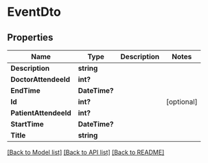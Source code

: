 # EventDto
## Properties

Name | Type | Description | Notes
------------ | ------------- | ------------- | -------------
**Description** | **string** |  | 
**DoctorAttendeeId** | **int?** |  | 
**EndTime** | **DateTime?** |  | 
**Id** | **int?** |  | [optional] 
**PatientAttendeeId** | **int?** |  | 
**StartTime** | **DateTime?** |  | 
**Title** | **string** |  | 

[[Back to Model list]](../README.md#documentation-for-models) [[Back to API list]](../README.md#documentation-for-api-endpoints) [[Back to README]](../README.md)

